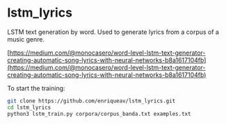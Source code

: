 # lstm_lyrics
LSTM text generation by word. Used to generate lyrics from a corpus of a music genre.

[https://medium.com/@monocasero/word-level-lstm-text-generator-creating-automatic-song-lyrics-with-neural-networks-b8a1617104fb](https://medium.com/@monocasero/word-level-lstm-text-generator-creating-automatic-song-lyrics-with-neural-networks-b8a1617104fb)

To start the training:

```bash
git clone https://github.com/enriqueav/lstm_lyrics.git
cd lstm_lyrics
python3 lstm_train.py corpora/corpus_banda.txt examples.txt
```
